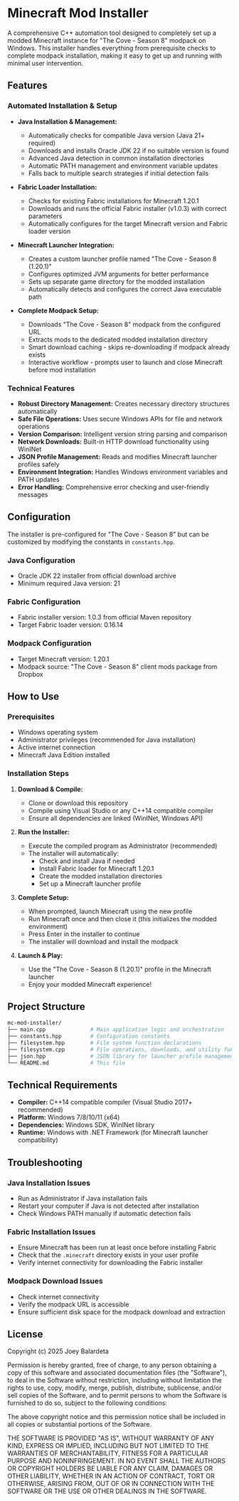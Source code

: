 ﻿# Minecraft Mod Installer

A comprehensive C++ automation tool designed to completely set up a modded Minecraft instance for "The Cove - Season 8" modpack on Windows. This installer handles everything from prerequisite checks to complete modpack installation, making it easy to get up and running with minimal user intervention.

## Features

### Automated Installation & Setup
- **Java Installation & Management:** 
  - Automatically checks for compatible Java version (Java 21+ required)
  - Downloads and installs Oracle JDK 22 if no suitable version is found
  - Advanced Java detection in common installation directories
  - Automatic PATH management and environment variable updates
  - Falls back to multiple search strategies if initial detection fails

- **Fabric Loader Installation:**
  - Checks for existing Fabric installations for Minecraft 1.20.1
  - Downloads and runs the official Fabric installer (v1.0.3) with correct parameters
  - Automatically configures for the target Minecraft version and Fabric loader version

- **Minecraft Launcher Integration:**
  - Creates a custom launcher profile named "The Cove - Season 8 (1.20.1)"
  - Configures optimized JVM arguments for better performance
  - Sets up separate game directory for the modded installation
  - Automatically detects and configures the correct Java executable path

- **Complete Modpack Setup:**
  - Downloads "The Cove - Season 8" modpack from the configured URL
  - Extracts mods to the dedicated modded installation directory
  - Smart download caching - skips re-downloading if modpack already exists
  - Interactive workflow - prompts user to launch and close Minecraft before mod installation

### Technical Features
- **Robust Directory Management:** Creates necessary directory structures automatically
- **Safe File Operations:** Uses secure Windows APIs for file and network operations
- **Version Comparison:** Intelligent version string parsing and comparison
- **Network Downloads:** Built-in HTTP download functionality using WinINet
- **JSON Profile Management:** Reads and modifies Minecraft launcher profiles safely
- **Environment Integration:** Handles Windows environment variables and PATH updates
- **Error Handling:** Comprehensive error checking and user-friendly messages

## Configuration

The installer is pre-configured for "The Cove - Season 8" but can be customized by modifying the constants in `constants.hpp`.

### Java Configuration
- Oracle JDK 22 installer from official download archive
- Minimum required Java version: 21

### Fabric Configuration  
- Fabric installer version: 1.0.3 from official Maven repository
- Target Fabric loader version: 0.16.14

### Modpack Configuration
- Target Minecraft version: 1.20.1
- Modpack source: "The Cove - Season 8" client mods package from Dropbox

## How to Use

### Prerequisites
- Windows operating system
- Administrator privileges (recommended for Java installation)
- Active internet connection
- Minecraft Java Edition installed

### Installation Steps

1. **Download & Compile:**
   - Clone or download this repository
   - Compile using Visual Studio or any C++14 compatible compiler
   - Ensure all dependencies are linked (WinINet, Windows API)

2. **Run the Installer:**
   - Execute the compiled program as Administrator (recommended)
   - The installer will automatically:
     - Check and install Java if needed
     - Install Fabric loader for Minecraft 1.20.1
     - Create the modded installation directories
     - Set up a Minecraft launcher profile

3. **Complete Setup:**
   - When prompted, launch Minecraft using the new profile
   - Run Minecraft once and then close it (this initializes the modded environment)
   - Press Enter in the installer to continue
   - The installer will download and install the modpack

4. **Launch & Play:**
   - Use the "The Cove - Season 8 (1.20.1)" profile in the Minecraft launcher
   - Enjoy your modded Minecraft experience!

## Project Structure
```bash
mc-mod-installer/
├── main.cpp              # Main application logic and orchestration
├── constants.hpp         # Configuration constants
├── filesystem.hpp        # File system function declarations  
├── filesystem.cpp        # File operations, downloads, and utility functions
├── json.hpp              # JSON library for launcher profile management
└── README.md             # This file
```

## Technical Requirements

- **Compiler:** C++14 compatible compiler (Visual Studio 2017+ recommended)
- **Platform:** Windows 7/8/10/11 (x64)
- **Dependencies:** Windows SDK, WinINet library
- **Runtime:** Windows with .NET Framework (for Minecraft launcher compatibility)

## Troubleshooting

### Java Installation Issues
- Run as Administrator if Java installation fails
- Restart your computer if Java is not detected after installation
- Check Windows PATH manually if automatic detection fails

### Fabric Installation Issues  
- Ensure Minecraft has been run at least once before installing Fabric
- Check that the `.minecraft` directory exists in your user profile
- Verify internet connectivity for downloading the Fabric installer

### Modpack Download Issues
- Check internet connectivity
- Verify the modpack URL is accessible
- Ensure sufficient disk space for the modpack download and extraction

## License
Copyright (c) 2025 Joey Balardeta

Permission is hereby granted, free of charge, to any person obtaining a copy
of this software and associated documentation files (the "Software"), to deal
in the Software without restriction, including without limitation the rights
to use, copy, modify, merge, publish, distribute, sublicense, and/or sell
copies of the Software, and to permit persons to whom the Software is
furnished to do so, subject to the following conditions:

The above copyright notice and this permission notice shall be included in all
copies or substantial portions of the Software.

THE SOFTWARE IS PROVIDED "AS IS", WITHOUT WARRANTY OF ANY KIND, EXPRESS OR
IMPLIED, INCLUDING BUT NOT LIMITED TO THE WARRANTIES OF MERCHANTABILITY,
FITNESS FOR A PARTICULAR PURPOSE AND NONINFRINGEMENT. IN NO EVENT SHALL THE
AUTHORS OR COPYRIGHT HOLDERS BE LIABLE FOR ANY CLAIM, DAMAGES OR OTHER
LIABILITY, WHETHER IN AN ACTION OF CONTRACT, TORT OR OTHERWISE, ARISING FROM,
OUT OF OR IN CONNECTION WITH THE SOFTWARE OR THE USE OR OTHER DEALINGS IN THE
SOFTWARE.
